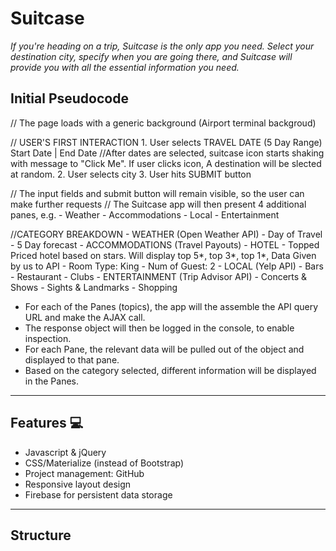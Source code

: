 # Suitcase

_If you're heading on a trip, Suitcase is the only app you need. Select your destination city, specify when you are going there, and Suitcase will provide you with all the essential information you need._

## Initial Pseudocode 

// The page loads with a generic background (Airport terminal backgroud)

// USER'S FIRST INTERACTION
	1. User selects TRAVEL DATE (5 Day Range)
		Start Date | End Date
//After dates are selected, suitcase icon starts shaking with message to "Click Me". If user clicks icon, A destination will be slected at random.
	2. User selects city
	3. User hits SUBMIT button

// The input fields and submit button will remain visible, so the user can make further requests
// The Suitcase app will then present 4 additional panes, e.g.
	- Weather
	- Accommodations
	- Local
	- Entertainment

//CATEGORY BREAKDOWN
	- WEATHER (Open Weather API)
		- Day of Travel
		- 5 Day forecast
	- ACCOMMODATIONS (Travel Payouts)
	- HOTEL - Topped Priced hotel based on stars. Will display top 5*, top 3*, top 1*, Data Given by us to API
		- Room Type: King
		- Num of Guest: 2
	- LOCAL (Yelp API)
		- Bars
		- Restaurant
		- Clubs
	- ENTERTAINMENT (Trip Advisor API)
		- Concerts & Shows
		- Sights & Landmarks
		- Shopping


- For each of the Panes (topics), the app will the assemble the API query URL and make the AJAX call.
- The response object will then be logged in the console, to enable inspection.
-  For each Pane, the relevant data will be pulled out of the object and displayed to that pane.
- Based on the category selected, different information will be displayed in the Panes.
-------------------------------------------------------------------------------------------------------------------------------

## Features :computer:

- Javascript & jQuery
- CSS/Materialize (instead of Bootstrap)
- Project management: GitHub
- Responsive layout design
- Firebase for persistent data storage
---------------------------------------------------------------------------------------------------------------------------------
## Structure 
